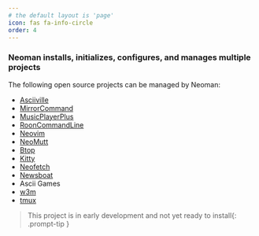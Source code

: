 ```yaml
---
# the default layout is 'page'
icon: fas fa-info-circle
order: 4
---
```


<h3 align="left">Neoman installs, initializes, configures, and manages multiple projects</h3>

The following open source projects can be managed by Neoman:

- [Asciiville](https://asciiville.dev)
- [MirrorCommand](https://mirrorcommand.dev)
- [MusicPlayerPlus](https://musicplayerplus.dev)
- [RoonCommandLine](https://rooncommand.dev)
- [Neovim](https://neovim.io/)
- [NeoMutt](https://github.com/neomutt/neomutt#readme)
- [Btop](https://github.com/doctorfree/btop#readme)
- [Kitty](https://sw.kovidgoyal.net/kitty)
- [Neofetch](https://github.com/dylanaraps/neofetch)
- [Newsboat](https://newsboat.org)
- Ascii Games
- [w3m](https://w3m.sourceforge.net)
- [tmux](https://github.com/tmux/tmux/wiki)

> This project is in early development and not yet ready to install{: .prompt-tip }

